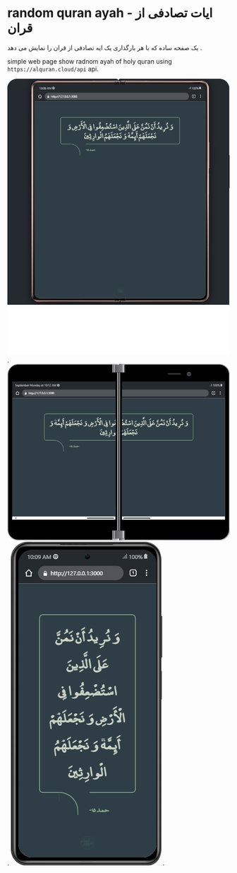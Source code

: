 

# random quran ayah - ایات تصادفی از قران
یک صفحه ساده که با هر بارگذاری یک ایه  تصادفی از قران را نمایش می دهد .

simple web page  show radnom ayah of holy quran using ` https://alquran.cloud/api ` api. 

![tablet view](tablet-veiw.png "tablet veiw").
![tablet view](tablet-view2.png "tablet veiw").
![mobile-view](mobile-view.png "mobile-view").



